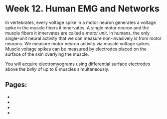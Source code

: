 # Week 12. Human EMG and Networks

<!-- Creating novel movement-based music spaces using a Brain Computer Interface... on ***YOU***.  -->

In vertebrates, every voltage spike in a motor neuron generates a voltage spike in the muscle fibers it innervates. A single motor neuron and the muscle fibers it innervates are called a *motor unit*. In humans, the only single-unit neural activity that we can measure non-invasively is from motor neurons. We measure motor neuron activity via muscle voltage spikes. Muscle voltage spikes can be measured by electrodes placed on the surface of the skin overlying the muscle. 

You will acquire electromyograms using differential surface electrodes above the *belly* of up to 8 muscles simultaneously.

## Pages:

- [](../human-bci-music/Lab-Manual_human-bci-music.ipynb)
- [](../human-bci-music/Data-Explorer_human-bci-music.ipynb)
- [](../human-bci-music/Responses_human-bci-music.ipynb)
- [](../human-bci-music/Tutorial-Basis-Set.ipynb)
